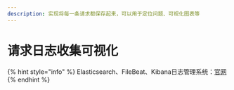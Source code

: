 ```yaml
---
description: 实现将每一条请求都保存起来，可以用于定位问题、可视化图表等
---
```


# 请求日志收集可视化

{% hint style="info" %}
Elasticsearch、FileBeat、Kibana日志管理系统：[官网](https://www.elastic.co/cn/downloads/?elektra=home&storm=hero)
{% endhint %}




